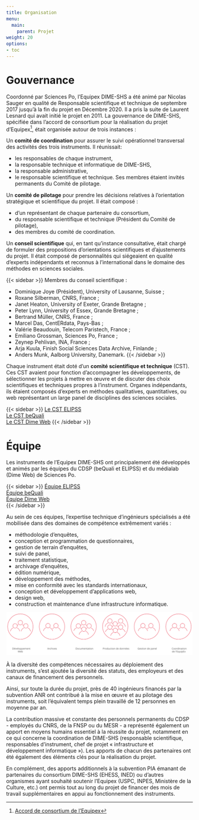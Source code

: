 ```yaml
---
title: Organisation
menu:
  main:
    parent: Projet
weight: 20
options:
- toc
---
```


# Gouvernance
Coordonné par Sciences Po, l’Equipex DIME-SHS a été animé par Nicolas Sauger en qualité de Responsable scientifique et technique de septembre 2017 jusqu’à la fin du projet en Décembre 2020. Il a pris la suite de Laurent Lesnard qui avait initié le projet en 2011.
La gouvernance de DIME-SHS, spécifiée dans l’accord de consortium pour la réalisation du projet d’Equipex[^1], était organisée autour de trois instances :

Un **comité de coordination** pour assurer le suivi opérationnel transversal des activités des trois instruments.
Il réunissait:
- les responsables de chaque instrument,
- la responsable technique et informatique de DIME-SHS,
- la responsable administrative,
- le responsable scientifique et technique.
Ses membres étaient invités permanents du Comité de pilotage.

Un **comité de pilotage** pour prendre les décisions relatives à l’orientation stratégique et scientifique du projet.
Il était composé :
- d’un représentant de chaque partenaire du consortium,
- du responsable scientifique et technique (Président du Comité de pilotage),
- des membres du comité de coordination.

Un **conseil scientifique** qui, en tant qu’instance consultative, était chargé de formuler des propositions d’orientations scientifiques et d’ajustements du projet.
Il était composé de personnalités qui siégeaient en qualité d’experts indépendants et reconnus à l’international dans le domaine des méthodes en sciences sociales.

{{< sidebar >}}
Membres du conseil scientifique :

- Dominique Joye (Président), University of Lausanne, Suisse ;
- Roxane Silberman, CNRS, France ;
- Janet Heaton, University of Exeter, Grande Bretagne ;
- Peter Lynn, University of Essex, Grande Bretagne ;
- Bertrand Müller, CNRS, France ;
- Marcel Das, CentERdata, Pays-Bas ;
- Valérie Beaudouin, Telecom Paristech, France ;
- Emiliano Grossman, Sciences Po, France ;
- Zeynep Pehlivan, INA, France ;
- Arja Kuula, Finish Social Sciences Data Archive, Finlande ;
- Anders Munk, Aalborg University, Danemark.
{{< /sidebar >}}

Chaque instrument était doté d’un **comité scientifique et technique** (CST). Ces CST avaient pour fonction d’accompagner les développements, de sélectionner les projets à mettre en œuvre et de discuter des choix scientifiques et techniques propres à l’instrument. Organes indépendants, ils étaient composés d’experts en méthodes qualitatives, quantitatives, ou web représentant un large panel de disciplines des sciences sociales.


{{< sidebar >}}
[Le CST ELIPSS](http://quanti.dime-shs.sciences-po.fr/fr/lorganisation/#814)<br>
[Le CST beQuali](http://bequali.fr/fr/propos/#cst)<br>
[Le CST Dime Web](http://dimeweb.dime-shs.sciences-po.fr/#team)
{{< /sidebar >}}

# Équipe
Les instruments de l’Equipex DIME-SHS ont principalement été développés et animés par les équipes du CDSP (beQuali et ELIPSS) et du médialab (Dime Web) de Sciences Po.

{{< sidebar >}}
[Équipe ELIPSS](http://quanti.dime-shs.sciences-po.fr/fr/lorganisation/#813)<br>
[Équipe beQuali](http://bequali.fr/fr/propos/#13687)<br>
[Équipe Dime Web](http://dimeweb.dime-shs.sciences-po.fr/#team)<br>
{{< /sidebar >}}

Au sein de ces équipes, l’expertise technique d’ingénieurs spécialisés a été mobilisée dans des domaines de compétence extrêmement variés :

- méthodologie d’enquêtes,
- conception et programmation de questionnaires,
- gestion de terrain d’enquêtes,
- suivi de panel,
- traitement statistique,
- archivage d’enquêtes,
- édition numérique,
- développement des méthodes,
- mise en conformité avec les standards internationaux,
- conception et développement d’applications web,
- design web,
- construction et maintenance d’une infrastructure informatique.

<a href="/img/reperes/schemas_bilan-fr.svg" target="_blank"><img src="/img/reperes/schemas_bilan.svg"></a>

À la diversité des compétences nécessaires au déploiement des instruments, s’est ajoutée la diversité des statuts, des employeurs et des canaux de financement des personnels.

Ainsi, sur toute la durée du projet, près de 40 ingénieurs financés par la subvention ANR ont contribué à la mise en œuvre et au pilotage des instruments, soit l’équivalent temps plein travaillé de 12 personnes en moyenne par an.

La contribution massive et constante des personnels permanents du CDSP  - employés du CNRS, de la FNSP ou du MESR - a représenté également un apport en moyens humains essentiel à la réussite du projet, notamment en ce qui concerne la coordination de DIME-SHS (responsable scientifique, responsables d’instrument, chef de projet « infrastructure et développement informatique »). Les apports de chacun des partenaires ont été également des éléments clés pour la réalisation du projet.

En complément, des apports additionnels à la subvention PIA émanant de partenaires du consortium DIME-SHS (EHESS, INED) ou d’autres organismes ayant souhaité soutenir l’Equipex (USPC, INPES, Ministère de la Culture, etc.) ont permis tout au long du projet de financer des mois de travail supplémentaires en appui au fonctionnement des instruments.

[^1]: <a href="/docs/DIME-SHS_ACCORDCONSORTIUM.pdf" target="_blank">Accord de consortium de l’Equipex</a>
